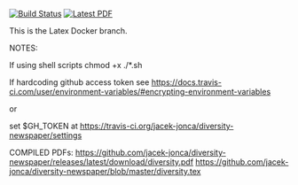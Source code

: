 [![Build Status](https://img.shields.io/travis/jacek-jonca/diversity-newspaper?style=for-the-badge)](https://travis-ci.org/jacek-jonca/diversity-newspaper) [![Latest PDF](https://img.shields.io/badge/PDF-Download-ff69b4?style=for-the-badge)](https://docs.google.com/viewer?url=https://github.com/jacek-jonca/diversity-newspaper/raw/latexdocker-pdf/diversity.pdf)

This is the Latex Docker branch.

NOTES:

If using shell scripts chmod +x ./*.sh

If hardcoding github access token see https://docs.travis-ci.com/user/environment-variables/#encrypting-environment-variables

or

set $GH_TOKEN at https://travis-ci.org/jacek-jonca/diversity-newspaper/settings

COMPILED PDFs:
https://github.com/jacek-jonca/diversity-newspaper/releases/latest/download/diversity.pdf
https://github.com/jacek-jonca/diversity-newspaper/blob/master/diversity.tex
